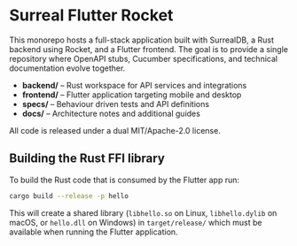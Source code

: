 # Surreal Flutter Rocket

This monorepo hosts a full-stack application built with SurrealDB, a Rust backend using Rocket, and a Flutter frontend.  The goal is to provide a single repository where OpenAPI stubs, Cucumber specifications, and technical documentation evolve together.

- **backend/** – Rust workspace for API services and integrations
- **frontend/** – Flutter application targeting mobile and desktop
- **specs/** – Behaviour driven tests and API definitions
- **docs/** – Architecture notes and additional guides

All code is released under a dual MIT/Apache-2.0 license.

## Building the Rust FFI library

To build the Rust code that is consumed by the Flutter app run:

```bash
cargo build --release -p hello
```

This will create a shared library (`libhello.so` on Linux, `libhello.dylib` on macOS, or `hello.dll` on Windows) in `target/release/` which must be available when running the Flutter application.